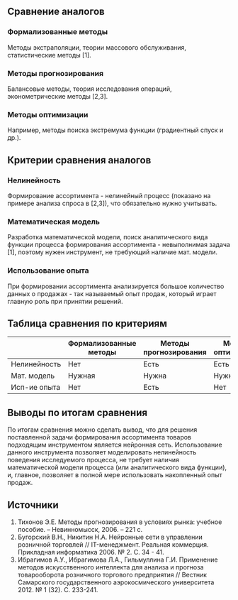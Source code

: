 ## Сравнение аналогов

### Формализованные методы

Методы экстраполяции, теории массового обслуживания, статистические методы [1].

### Методы прогнозирования

Балансовые методы, теория исследования операций, эконометрические методы [2,3].

### Методы оптимизации

Например, методы поиска экстремума функции (градиентный спуск и др.).

## Критерии сравнения аналогов

### Нелинейность

Формирование ассортимента - нелинейный процесс (показано на примере анализа спроса в [2,3]), что обязательно нужно учитывать.

### Математическая модель

Разработка математической модели, поиск аналитического вида функции процесса формирования ассортимента - невыполнимая задача [1], поэтому нужен инструмент, не требующий наличие мат. модели.

### Использование опыта

При формировании ассортимента анализируется большое количество данных о продажах - так называемый опыт продаж, который играет главную роль при принятии решений.

## Таблица сравнения по критериям

|              | Формализованные методы | Методы прогнозирования | Методы оптимизации | Нейронные сети |
| ------------ | ---------------------- | ---------------------- | ------------------ | -------------- |
| Нелинейность | Нет                    | Есть                   | Есть               | Есть           |
| Мат. модель  | Нужная                 | Нужна                  | Нужна              | Не нужна       |
| Исп-ие опыта | Нет                    | Есть                   | Нет                | Есть           |



## Выводы по итогам сравнения

По итогам сравнения можно сделать вывод, что для решения поставленной задачи формирования ассортимента товаров подходящим инструментом является нейронная сеть. Использование данного инструмента позволяет моделировать нелинейность поведения исследуемого процесса, не требует наличия математической модели процесса (или аналитического вида функции), и, главное, позволяет в полной мере использовать накопленный опыт продаж.

## Источники

1. Тихонов Э.Е. Методы прогнозирования в условиях рынка: учебное пособие. – Невинномысск, 2006. – 221 с.
2. Бугорский В.Н., Никитин Н.А. Нейронные сети в управлении розничной торговлей // IT-менеджмент. Реальная коммерция. Прикладная информатика 2006. № 2. С. 34 - 41.
3. Ибрагимов А.У., Ибрагимова Л.А., Гильмуллина Г.И. Применение методов искусственного интеллекта для анализа и прогноза товарооборота розничного торгового предприятия // Вестник Самарского государственного аэрокосмического университета 2012. № 1 (32). С. 233-241.
